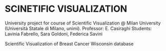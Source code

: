 # SCINETIFIC VISUALIZATION

University project for course of Scientific Visualization @ Milan University (Università Statale di Milano, unimi).
Professor: E. Casiraghi
Students: Lavinia Fabrello, Sara Goldoni, Federica Savini

Scientific Visualization of Breast Cancer Wisconsin database
